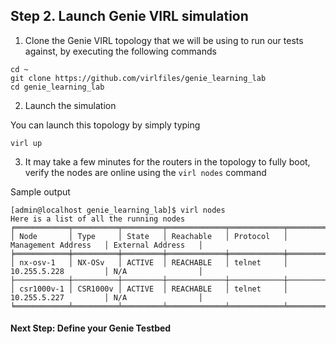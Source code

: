 ## Step 2. Launch Genie VIRL simulation


1. Clone the Genie VIRL topology that we will be using to run our tests against, by executing the following commands

```
cd ~
git clone https://github.com/virlfiles/genie_learning_lab
cd genie_learning_lab
```

2. Launch the simulation

You can launch this topology by simply typing

```
virl up
```

3. It may take a few minutes for the routers in the topology to fully boot, verify the nodes are online using the `virl nodes` command

Sample output

```
[admin@localhost genie_learning_lab]$ virl nodes
Here is a list of all the running nodes
╒════════════╤══════════╤═════════╤═════════════╤════════════╤══════════════════════╤════════════════════╕
│ Node       │ Type     │ State   │ Reachable   │ Protocol   │ Management Address   │ External Address   │
╞════════════╪══════════╪═════════╪═════════════╪════════════╪══════════════════════╪════════════════════╡
│ nx-osv-1   │ NX-OSv   │ ACTIVE  │ REACHABLE   │ telnet     │ 10.255.5.228         │ N/A                │
├────────────┼──────────┼─────────┼─────────────┼────────────┼──────────────────────┼────────────────────┤
│ csr1000v-1 │ CSR1000v │ ACTIVE  │ REACHABLE   │ telnet     │ 10.255.5.227         │ N/A                │
╘════════════╧══════════╧═════════╧═════════════╧════════════╧══════════════════════╧════════════════════╛
```


#### Next Step: Define your Genie Testbed
